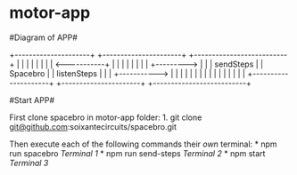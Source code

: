 # motor-app

#Diagram of APP#

+---------------------+               +----------------------+             +--------------------------+
|                     |               |                      |             |                          |
|                     | <-----------+ |                      |             |                          |
|                     |               |                      | +---------> |                          |
|     sendSteps       |               |      Spacebro        |             |       listenSteps        |
|                     | +-----------> |                      |             |                          |
|                     |               |                      |             |                          |
|                     |               |                      |             |                          |
+---------------------+               +----------------------+             +--------------------------+


#Start APP#

  First clone spacebro in motor-app folder:
    1. git clone git@github.com:soixantecircuits/spacebro.git
  
  Then execute each of the following commands their *own* terminal:
    * npm run spacebro *Terminal 1*
    * npm run send-steps *Terminal 2* 
    * npm start *Terminal 3* 
